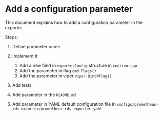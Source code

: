 # Add a configuration parameter

This document explains how to add a configuration parameter in the exporter.

Steps:

1. Define parameter name

1. Implement it

    1. Add a new field in `exporterConfig` structure in `cmd/root.go`
    1. Add the parameter in flag `cmd.Flags()`
    1. Add the parameter in viper `viper.BindPFlag()`

1. Add tests

1. Add parameter in the `README.md`

1. Add parameter in YAML default configuration file in `configs/prometheus-rds-exporter/prometheus-rds-exporter.yaml`
